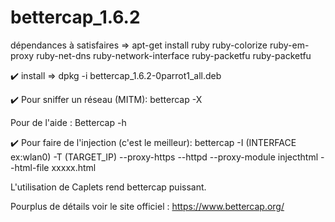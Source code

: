 # bettercap_1.6.2
dépendances à satisfaires => apt-get install ruby ruby-colorize ruby-em-proxy ruby-net-dns ruby-network-interface ruby-packetfu ruby-packetfu </p>

:heavy_check_mark: install => dpkg -i bettercap_1.6.2-0parrot1_all.deb </p>
:heavy_check_mark: Pour sniffer un réseau (MITM): bettercap -X </p>
Pour de l'aide : Bettercap -h </p>

:heavy_check_mark: Pour faire de l'injection (c'est le meilleur): bettercap -I (INTERFACE ex:wlan0) -T (TARGET_IP) --proxy-https --httpd --proxy-module injecthtml --html-file xxxxx.html  </p>

L'utilisation de Caplets rend bettercap puissant. </p>


Pourplus de détails voir le site officiel : https://www.bettercap.org/  </p>
